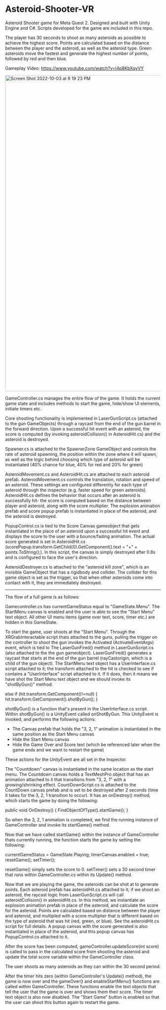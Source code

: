# Asteroid-Shooter-VR
Asteroid Shooter game for Meta Quest 2. Designed and built with Unity Engine and C#. Scripts developed for the game are included in this repo.

The player has 30 seconds to shoot as many asteroids as possible to achieve the highest score. Points are calculated based on the distance between the player and the asteroid, as well as the asteroid type. Green asteroids move the fastest and generate the highest number of points, followed by red and then blue.

Gameplay Video: https://www.youtube.com/watch?v=l4p8KbXqyVY

<img width="1023" alt="Screen Shot 2022-10-03 at 9 19 23 PM" src="https://user-images.githubusercontent.com/7616530/193733445-bbe13082-a6eb-4102-b13a-b62344dddce2.png">

GameController.cs manages the entire flow of the game. It holds the current game state and includes methods to start the game, hide/show UI elements, initiate timers etc. 

Core shooting functionality is implemented in LaserGunScript.cs (attached to the gun GameObjects) through a raycast from the end of the gun barrel in the forward direction. Upon a successful hit event with an asteroid, the score is computed (by invoking asteroidCollision() in AsteroidHit.cs) and the asteroid is destroyed. 

Spawner.cs is attached to the SpawnerZone GameObject and controls the rate of asteroid spawning, the position within the zone where it will spawn, as well as the logic behind choosing which type of asteroid will be instantiated (40% chance for blue, 40% for red and 20% for green)

AsteroidMovement.cs and AsteroidHit.cs are attached to each asteroid prefab. AsteroidMovement.cs controls the translation, rotation and speed of an asteroid. These settings are configured differently for each type of asteroid through the inspector (e.g. faster speed for green asteroids). AsteroidHit.cs  defines the behavior that occurs after an asteroid is successfully hit- the score is computed based on the distance between player and asteroid, along with the score multiplier. The explosion animation prefab and score popup prefab is instantiated in place of the asteroid, and the asteroid is destroyed.

PopupControl.cs is tied to the Score Canvas gameobject that gets instantiated in the place of an asteroid upon a successful hit event and displays the score to the user with a bounce/fading animation. The actual score generated is set in AsteroidHit.cs (scorePopup.transform.GetChild(0).GetComponent<TextMeshProUGUI>().text = "+" + points.ToString();). In this script, the canvas is simply destroyed after 0.8s and is configured to face the user's direction.

AsteroidDestroyer.cs is attached to the "asteroid kill zone", which is an invisible GameObject that has a rigidbody and collider. The collider for this game object is set as the trigger, so that when other asteroids come into contact with it, they are immediately destroyed. 

---------------------------------------------------------------------------------------------------------------------------------------------------------
The flow of a full game is as follows:

Gamecontroller.cs has currentGameStatus equal to "GameState.Menu". The StartMenu canvas is enabled and the user is able to see the "Start Menu" text object. All other UI menu items (game over text, score, timer etc.) are hidden in this GameState.

To start the game, user shoots at the "Start Menu". Through the XRGrabInteractable script thats attached to the guns, pulling the trigger on the controller to shoot the gun invokes the Activated (ActivateEventArgs) event, which is tied to The LaserGunFired() method in LaserGunScript.cs (also attached to the the gun gameobject). LaserGunFired() generates a raycast that starts at the end of the gun barrel (rayCastorigin, which is a child of the gun object). The StartMenu text object has a UserInterface.cs script attached to it; the transform attached to the hit is checked to see if contains a "UserInterface" script attached to it. If it does, then it means we have shot the Start Menu text object and we should invoke its "shotByGun()" method:

 else if (hit.transform.GetComponent<UserInterface>()!=null)
            {
                hit.transform.GetComponent<UserInterface>().shotByGun();
            }
            
shotByGun() is a function that's present in the UserInterface.cs script. Within shotByGun() is a UnityEvent called onShotByGun. This UnityEvent is invoked, and performs the following actions:
 
 - The Canvas prefab that holds the "3, 2, 1" animation is instantiated in the same position as the Start Menu canvas
 - Hide the Start Menu canvas
 - Hide the Game Over and Score text (which be referenced later when the game ends and we want to restart the game)
 
 These actions for the UnityEvent are all set in the Inspector.
 
The "Countdown" canvas is instantiated in the same location as the start menu. The Countdown canvas holds a TextMeshPro object that has an animation attached to it that transitions from "3, 2, 1" with a growing/shrinking effect. CountDownScript.cs is attached to the CountDown canvas prefab and is set to be destroyed after 2 seconds (time it takes for the 3, 2, 1 transition to occur). It has an onDestroy() method, which starts the game by doing the following:
 
  public void OnDestroy()
    {
        FindObjectOfType<GameController>().startGame();
    }
    
 So when the 3, 2, 1 animation is completed, we find the running instance of GameController and invoke its startGame() method.
 
 Now that we have called startGame() within the instance of GameController thats currently running, the function starts the game by setting the following: 
 
   currentGameStatus = GameState.Playing;
   timerCanvas.enabled = true;
   resetGame();
   setTimer();
   
resetGame() simply sets the score to 0. setTimer() sets a 30 second timer that runs within GameController.cs within its Update() method.

Now that we are playing the game, the asteroids can be shot at to generate points. Each asteroid prefab has asteroidHit.cs attached to it; if we shoot an asteroid, the raycast logic from LaserGunScript.cs will call asteroidCollision() in asteroidHit.cs. In this method, we instantiate an explosion animation prefab in place of the asteroid, and calculate the score for the asteroid. Points are calculated based on distance between the player and asteroid, and multipled with a score multiplier that is different based on the type of asteroid that was hit (red, green, or blue). See the asteroidHit.cs script for full details. A popup canvas with the score generated is also instantiated in place of the asteroid, and this popup canvas has PopupControl.cs attached to it.

After the score has been computed, gameController.updateScore(int score) is called to pass in the calculated score from shooting the asteroid and update the total score variable within the GameController class. 

The user shoots as many asteroids as they can within the 30 second period.

After the timer hits zero (within GameController's Update() method), the game is now over and the gameOver() and enableStartMenu() functions are called within GameController. These functions enable the text objects that tell the user that the game is over and shows them their score. The timer text object is also now disabled. The "Start Game" button is enabled so that the user can shoot this button again to restart the game. 



